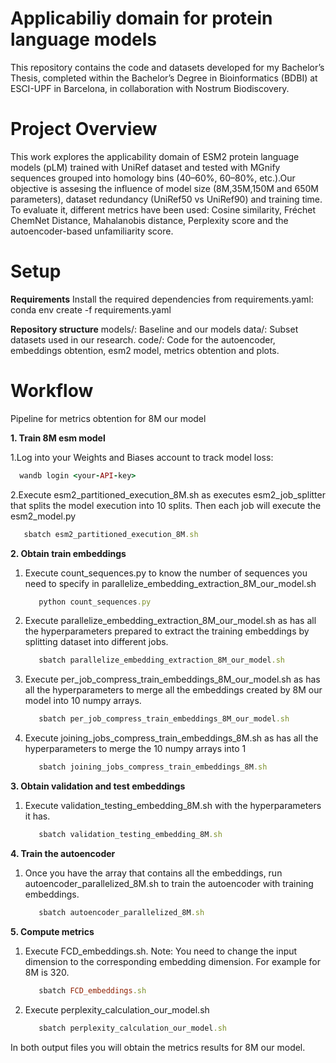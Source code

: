 # Applicabiliy domain for protein language models
This repository contains the code and datasets developed for my Bachelor’s Thesis, completed within the Bachelor’s Degree in Bioinformatics (BDBI) at ESCI-UPF in Barcelona, in collaboration with Nostrum Biodiscovery.


# Project Overview
This work explores the applicability domain of ESM2 protein language models (pLM) trained with UniRef dataset and tested with MGnify sequences grouped into homology bins (40–60%, 60–80%, etc.).Our objective is assesing the influence of model size (8M,35M,150M and 650M parameters), dataset redundancy (UniRef50 vs UniRef90) and training time. To evaluate it, different metrics have been used: Cosine similarity, Fréchet ChemNet Distance, Mahalanobis distance, Perplexity score and the autoencoder-based unfamiliarity score.

# Setup

**Requirements**
Install the required dependencies from requirements.yaml:
conda env create -f requirements.yaml

**Repository structure**
models/: Baseline and our models
data/: Subset datasets used in our research.
code/: Code for the autoencoder, embeddings obtention, esm2 model, metrics obtention and plots.

# Workflow

Pipeline for metrics obtention for 8M our model

**1. Train 8M esm model**
   
   1.Log into your Weights and Biases account to track model loss:
   
   ```ruby
     wandb login <your-API-key>
   ```
   
   2.Execute esm2_partitioned_execution_8M.sh as executes esm2_job_splitter that splits the model execution into 10        splits. Then each job will execute the esm2_model.py

   ```ruby
      sbatch esm2_partitioned_execution_8M.sh
   ```

**2. Obtain train embeddings**

   1. Execute count_sequences.py to know the number of sequences you need to specify in                                     parallelize_embedding_extraction_8M_our_model.sh

      ```ruby     
         python count_sequences.py
      ```
        
   3. Execute parallelize_embedding_extraction_8M_our_model.sh as has all the hyperparameters prepared to extract           the training embeddings by splitting dataset into different jobs.

      ```ruby
         sbatch parallelize_embedding_extraction_8M_our_model.sh
      ```
   5. Execute per_job_compress_train_embeddings_8M_our_model.sh as has all the hyperparameters to merge all the             embeddings created by 8M our model into 10 numpy arrays.

      ```ruby
         sbatch per_job_compress_train_embeddings_8M_our_model.sh
      ```
      
   7. Execute joining_jobs_compress_train_embeddings_8M.sh as has all the hyperparameters to merge the 10 numpy             arrays into 1

      ```ruby
         sbatch joining_jobs_compress_train_embeddings_8M.sh
      ```
      
**3. Obtain validation and test embeddings**

   1. Execute validation_testing_embedding_8M.sh with the hyperparameters it has.

      ```ruby
         sbatch validation_testing_embedding_8M.sh
      ```

**4. Train the autoencoder**

   1. Once you have the array that contains all the embeddings, run autoencoder_parallelized_8M.sh to train the          autoencoder with training embeddings.

      ```ruby
         sbatch autoencoder_parallelized_8M.sh
      ```
      
**5. Compute metrics**

   1. Execute FCD_embeddings.sh. Note: You need to change the input dimension to the corresponding embedding             dimension. For example for 8M is 320.

      ```ruby
         sbatch FCD_embeddings.sh
      ```   
   
   3. Execute perplexity_calculation_our_model.sh

      ```ruby
         sbatch perplexity_calculation_our_model.sh
      ```
   
   In both output files you will obtain the metrics results for 8M our model.
